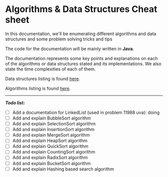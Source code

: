 # Algorithms & Data Structures Cheat sheet

In this documentation, we'll be enumerating different algorithms and data structures and some problem solving tricks and tips

The code for the documentation will be mainly written in **Java**.

The documentation represents some key points and explanations on each of the algorithms or data structures stated and its implementations. We also state the time complexities of each of them.

Data structures listing is found [here](DataStructures/README.md).

Algorithms listing is found [here](Algorithms/README.md).

---
***Todo list:***

- [ ] Add a documentation for LinkedList (used in problem 11988 uva): doing
- [ ] Add and explain BubbleSort algorithm
- [ ] Add and explain SelectionSort algorithm
- [ ] Add and explain InsertionSort algorithm
- [ ] Add and explain MergeSort algorithm
- [ ] Add and explain HeapSort algorithm
- [ ] Add and explain QuickSort algorithm
- [ ] Add and explain CountingSort algorithm
- [ ] Add and explain RadixSort algorithm
- [ ] Add and explain BucketSort algorithm
- [ ] Add and explain Hashing based search algorithm
